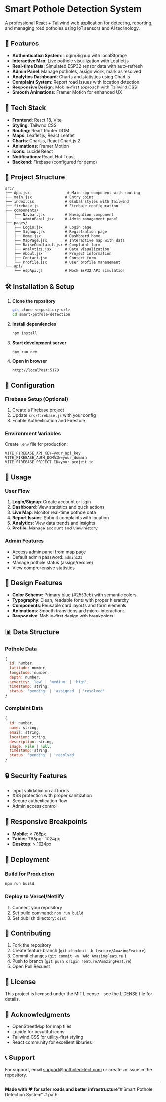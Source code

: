 # Smart Pothole Detection System

A professional React + Tailwind web application for detecting, reporting, and managing road potholes using IoT sensors and AI technology.

## 🌟 Features

- **Authentication System**: Login/Signup with localStorage
- **Interactive Map**: Live pothole visualization with Leaflet.js
- **Real-time Data**: Simulated ESP32 sensor data with auto-refresh
- **Admin Panel**: Manage potholes, assign work, mark as resolved
- **Analytics Dashboard**: Charts and statistics using Chart.js
- **Complaint System**: Report road issues with location detection
- **Responsive Design**: Mobile-first approach with Tailwind CSS
- **Smooth Animations**: Framer Motion for enhanced UX

## 🚀 Tech Stack

- **Frontend**: React 18, Vite
- **Styling**: Tailwind CSS
- **Routing**: React Router DOM
- **Maps**: Leaflet.js, React Leaflet
- **Charts**: Chart.js, React Chart.js 2
- **Animations**: Framer Motion
- **Icons**: Lucide React
- **Notifications**: React Hot Toast
- **Backend**: Firebase (configured for demo)

## 📁 Project Structure

```
src/
├── App.jsx                 # Main app component with routing
├── main.jsx               # Entry point
├── index.css              # Global styles with Tailwind
├── firebase.js            # Firebase configuration
├── components/
│   ├── Navbar.jsx         # Navigation component
│   └── AdminPanel.jsx     # Admin management panel
├── pages/
│   ├── Login.jsx          # Login page
│   ├── Signup.jsx         # Registration page
│   ├── Home.jsx           # Dashboard home
│   ├── MapPage.jsx        # Interactive map with data
│   ├── RaiseComplaint.jsx # Complaint form
│   ├── Analytics.jsx      # Data visualization
│   ├── About.jsx          # Project information
│   ├── Contact.jsx        # Contact form
│   └── Profile.jsx        # User profile management
└── api/
    └── espApi.js          # Mock ESP32 API simulation
```

## 🛠️ Installation & Setup

1. **Clone the repository**
   ```bash
   git clone <repository-url>
   cd smart-pothole-detection
   ```

2. **Install dependencies**
   ```bash
   npm install
   ```

3. **Start development server**
   ```bash
   npm run dev
   ```

4. **Open in browser**
   ```
   http://localhost:5173
   ```

## 🔧 Configuration

### Firebase Setup (Optional)
1. Create a Firebase project
2. Update `src/firebase.js` with your config
3. Enable Authentication and Firestore

### Environment Variables
Create `.env` file for production:
```env
VITE_FIREBASE_API_KEY=your_api_key
VITE_FIREBASE_AUTH_DOMAIN=your_domain
VITE_FIREBASE_PROJECT_ID=your_project_id
```

## 🎯 Usage

### User Flow
1. **Login/Signup**: Create account or login
2. **Dashboard**: View statistics and quick actions
3. **Live Map**: Monitor real-time pothole data
4. **Report Issues**: Submit complaints with location
5. **Analytics**: View data trends and insights
6. **Profile**: Manage account and view history

### Admin Features
- Access admin panel from map page
- Default admin password: `admin123`
- Manage pothole status (assign/resolve)
- View comprehensive statistics

## 🎨 Design Features

- **Color Scheme**: Primary blue (#2563eb) with semantic colors
- **Typography**: Clean, readable fonts with proper hierarchy
- **Components**: Reusable card layouts and form elements
- **Animations**: Smooth transitions and micro-interactions
- **Responsive**: Mobile-first design with breakpoints

## 📊 Data Structure

### Pothole Data
```javascript
{
  id: number,
  latitude: number,
  longitude: number,
  depth: number,
  severity: 'low' | 'medium' | 'high',
  timestamp: string,
  status: 'pending' | 'assigned' | 'resolved'
}
```

### Complaint Data
```javascript
{
  id: number,
  name: string,
  email: string,
  location: string,
  description: string,
  image: File | null,
  timestamp: string,
  status: 'pending' | 'resolved'
}
```

## 🔒 Security Features

- Input validation on all forms
- XSS protection with proper sanitization
- Secure authentication flow
- Admin access control

## 📱 Responsive Breakpoints

- **Mobile**: < 768px
- **Tablet**: 768px - 1024px
- **Desktop**: > 1024px

## 🚀 Deployment

### Build for Production
```bash
npm run build
```

### Deploy to Vercel/Netlify
1. Connect your repository
2. Set build command: `npm run build`
3. Set publish directory: `dist`

## 🤝 Contributing

1. Fork the repository
2. Create feature branch (`git checkout -b feature/AmazingFeature`)
3. Commit changes (`git commit -m 'Add AmazingFeature'`)
4. Push to branch (`git push origin feature/AmazingFeature`)
5. Open Pull Request

## 📄 License

This project is licensed under the MIT License - see the LICENSE file for details.

## 🙏 Acknowledgments

- OpenStreetMap for map tiles
- Lucide for beautiful icons
- Tailwind CSS for utility-first styling
- React community for excellent libraries

## 📞 Support

For support, email support@potholedetect.com or create an issue in the repository.

---

**Made with ❤️ for safer roads and better infrastructure**" #   S m a r t   P o t h o l e   D e t e c t i o n   S y s t e m "    
 #   p a t h  
 